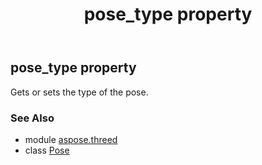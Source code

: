 ﻿---
title: pose_type property
second_title: Aspose.3D for Python via .NET API References
description: 
type: docs
weight: 100
url: /python-net/aspose.threed/pose/pose_type/
is_root: false
---

## pose_type property


Gets or sets the type of the pose.

### See Also
* module [aspose.threed](../../)
* class [Pose](/3d/python-net/aspose.threed/pose)
